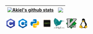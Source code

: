 | <a href="https://github.com/akielaries/github-readme-stats"><img align="center" src="https://github-readme-stats-git-masterrstaa-rickstaa.vercel.app/api?username=akielaries&show_icons=true&include_orgs=true&count_private=true&include_all_commits=true&theme=graywhite&hide_border=true" alt="Akiel's github stats" /></a> | <a href="https://github.com/akielaries/github-readme-stats"><img align="center" src="https://github-readme-stats.vercel.app/api/top-langs/?username=akielaries&include_orgs=true&count_private=true&hide=swig,vim%20script,java,javascript,css,scss,html&langs_count=10&exclude_repo=CS212-web-programming&layout=compact&theme=graywhite" /></a> |
| ------------- | ------------- |

<code><img height="35" alt="c" src="https://github.com/akielaries/akielaries/blob/main/imgs/C.png"></code>
<code><img height="35" alt="cpp" src="https://github.com/akielaries/akielaries/blob/main/imgs/C%2B%2B.png"></code>
<code><img height="35" alt="python" src="https://github.com/akielaries/akielaries/blob/main/imgs/Python.png"></code>
<code><img height="35" alt="assembly" src="https://raw.githubusercontent.com/github/explore/e495457f5ff28c343f9e422f8e3cf80fd3e80890/topics/assembly/assembly.png"></code>
<code><img height="35" alt="latex" src="https://raw.githubusercontent.com/github/explore/80688e429a7d4ef2fca1e82350fe8e3517d3494d/topics/latex/latex.png"></code>
<code><img height="35" alt="vim" src="https://raw.githubusercontent.com/github/explore/80688e429a7d4ef2fca1e82350fe8e3517d3494d/topics/vim/vim.png"></code>
<code><img height="35" alt="linux" src="https://raw.githubusercontent.com/github/explore/80688e429a7d4ef2fca1e82350fe8e3517d3494d/topics/linux/linux.png"></code>

